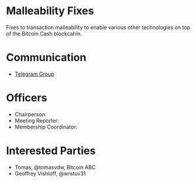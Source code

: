 # Malleability Fixes

Fixes to transaction malleability to enable various other technologies on top
of the Bitcoin Cash blockcahin.

# Communication

* [Telegram Group](https://t.me/joinchat/HCYr5w2UyNWky8FLjmOYew)

# Officers

 * Chairperson:
 * Meeting Reporter:
 * Membership Coordinator:

# Interested Parties

- Tomas, @tomasvdw, Bitcoin ABC
- Geoffrey Vishloff, @wrstuv31

